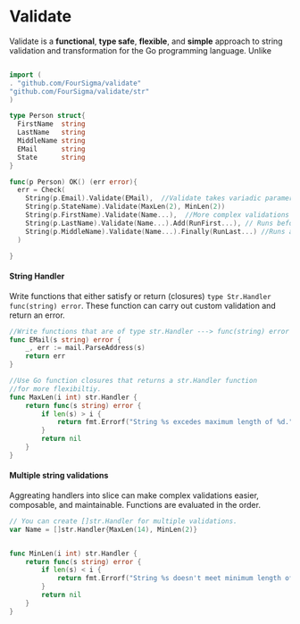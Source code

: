 Validate 
========
Validate is a **functional**, **type safe**, **flexible**, and **simple** approach to string validation and transformation for the Go programming language.   Unlike
```go

import (
. "github.com/FourSigma/validate"	
"github.com/FourSigma/validate/str"
)

type Person struct{
  FirstName  string
  LastName   string
  MiddleName string
  EMail      string
  State	     string
}

func(p Person) OK() (err error){
  err = Check(
    String(p.Email).Validate(EMail),  //Validate takes variadic paramerters Validate(fn ...str.Handler)
    String(p.StateName).Validate(MaxLen(2), MinLen(2)) 
    String(p.FirstName).Validate(Name...),  //More complex validations can be aggreated into slices
    String(p.LastName).Validate(Name...).Add(RunFirst...), // Runs before Name
    String(p.MiddleName).Validate(Name...).Finally(RunLast...) //Runs after Name
  )

}
```
#### String Handler
Write functions that either satisfy or return (closures)  ```type Str.Handler func(string) error```.  These function can carry out custom validation and return an error.  
``` go
//Write functions that are of type str.Handler ---> func(string) error
func EMail(s string) error {
	_, err := mail.ParseAddress(s)
	return err
}

//Use Go function closures that returns a str.Handler function
//for more flexibiltiy.
func MaxLen(i int) str.Handler {
	return func(s string) error {
		if len(s) > i {
			return fmt.Errorf("String %s excedes maximum length of %d.", s, i)
		}
		return nil
	}
}

```
#### Multiple string validations
Aggreating handlers into slice can make complex validations easier, composable, and maintainable. Functions are evaluated in the order.   
```go
// You can create []str.Handler for multiple validations.
var Name = []str.Handler{MaxLen(14), MinLen(2)}


func MinLen(i int) str.Handler {
	return func(s string) error {
		if len(s) < i {
			return fmt.Errorf("String %s doesn't meet minimum length of %d.", s, i)
		}
		return nil
	}
}



```

